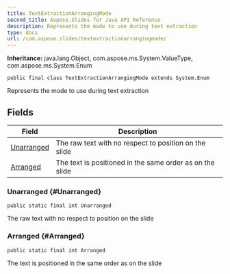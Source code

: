 ```yaml
---
title: TextExtractionArrangingMode
second_title: Aspose.Slides for Java API Reference
description: Represents the mode to use during text extraction
type: docs
url: /com.aspose.slides/textextractionarrangingmode/
---
```

**Inheritance:**
java.lang.Object, com.aspose.ms.System.ValueType, com.aspose.ms.System.Enum
```
public final class TextExtractionArrangingMode extends System.Enum
```

Represents the mode to use during text extraction
## Fields

| Field | Description |
| --- | --- |
| [Unarranged](#Unarranged) | The raw text with no respect to position on the slide |
| [Arranged](#Arranged) | The text is positioned in the same order as on the slide |
### Unarranged {#Unarranged}
```
public static final int Unarranged
```


The raw text with no respect to position on the slide

### Arranged {#Arranged}
```
public static final int Arranged
```


The text is positioned in the same order as on the slide

